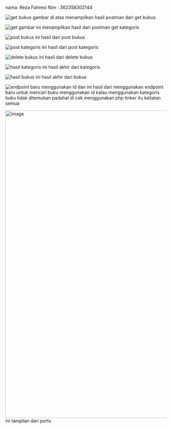 nama: Reza Fahresi
Nim : 362358302144

![get bukus](https://github.com/user-attachments/assets/38c89d2d-b26d-4d47-af36-ac2daede7915)
gambar di atas menampilkan hasil postman dari get bukus

![get](https://github.com/user-attachments/assets/089e3252-0e21-4df7-ab2b-ee001bb34cc9)
gambar ini menampilkan hasil dari postman get kategoris

![post bukus](https://github.com/user-attachments/assets/0409608b-2dcc-4081-92ec-588ed00bd595)
ini hasil dari post bukus

![post kategoris](https://github.com/user-attachments/assets/b13ccda5-c119-460a-9193-e5ba955a5502)
ini hasil dari post kategoris

![delete bukus](https://github.com/user-attachments/assets/854a6e32-08fb-4af9-bcf5-70ad7db27d83)
ini hasil dari delete bukus

![hasil kategoris](https://github.com/user-attachments/assets/7cf65f2f-7559-4055-b4f4-d8592b30f241)
ini hasil akhir dari kategoris

![hasil bukus](https://github.com/user-attachments/assets/b37c3624-b9da-4a82-903a-a6e00a1fe973)
ini hasil akhir dari bukus

![endpoint baru menggunakan id](https://github.com/user-attachments/assets/517b90b8-6a14-48d6-b380-ecfc7dcf9025)
dan ini hasil dari menggunakan endpoint baru untuk mencari buku menggunakan id kalau menggunakan kategoris buku tidak ditemukan padahal di cek menggunakan php tinker
itu keliatan semua

<img width="959" alt="image" src="https://github.com/user-attachments/assets/f4c23bb5-22d4-4e30-ba74-f3477de435cb">
ini tampilan dari ports

